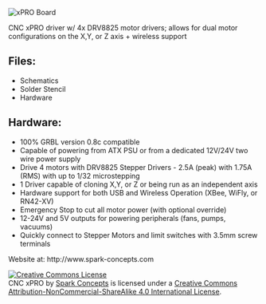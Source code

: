 

![xPRO Board](http://cdn1.bigcommerce.com/n-ou1isn/hyslicv8/products/92/images/350/IMG_5158_NEW__17115.1406345536.1280.1280.jpg)

CNC xPRO driver w/ 4x DRV8825 motor drivers; allows for dual motor configurations on the X,Y, or Z axis + wireless support

<H2>Files:</H2>
<UL>
<LI>Schematics
<LI>Solder Stencil
<LI>Hardware
</UL>
<H2>Hardware:</H2>
<UL>
<LI>100% GRBL version 0.8c compatible
<LI>Capable of powering from ATX PSU or from a dedicated 12V/24V two wire power supply
<LI>Drive 4 motors with DRV8825 Stepper Drivers - 2.5A (peak) with 1.75A (RMS) with up to 1/32 microstepping
<LI>1 Driver capable of cloning X,Y, or Z or being run as an independent axis
<LI>Hardware support for both USB and Wireless Operation (XBee, WiFly, or RN42-XV)
<LI>Emergency Stop to cut all motor power (with optional override)
<LI>12-24V and 5V outputs for powering peripherals (fans, pumps, vacuums)
<LI>Quickly connect to Stepper Motors and limit switches with 3.5mm screw terminals
</UL>
Website at: http://www.spark-concepts.com

<a rel="license" href="http://creativecommons.org/licenses/by-nc-sa/4.0/"><img alt="Creative Commons License" style="border-width:0" src="https://i.creativecommons.org/l/by-nc-sa/4.0/88x31.png" /></a><br /><span xmlns:dct="http://purl.org/dc/terms/" property="dct:title">CNC xPRO</span> by <a xmlns:cc="http://creativecommons.org/ns#" href="http://www.spark-concepts.com/" property="cc:attributionName" rel="cc:attributionURL">Spark Concepts</a> is licensed under a <a rel="license" href="http://creativecommons.org/licenses/by-nc-sa/4.0/">Creative Commons Attribution-NonCommercial-ShareAlike 4.0 International License</a>.





























